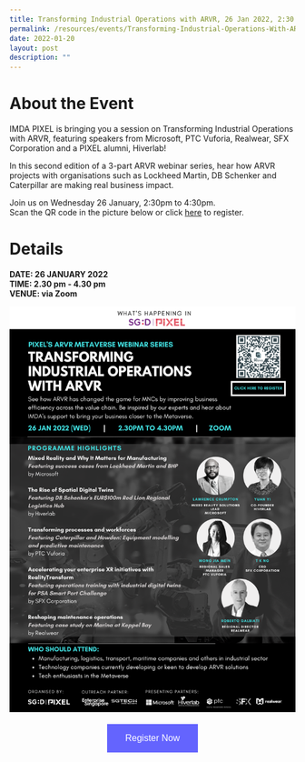 ```yaml
---
title: Transforming Industrial Operations with ARVR, 26 Jan 2022, 2:30 pm
permalink: /resources/events/Transforming-Industrial-Operations-With-ARVR
date: 2022-01-20
layout: post
description: ""
---
```

# About the Event

IMDA PIXEL is bringing you a session on Transforming Industrial Operations with ARVR, featuring speakers from Microsoft, PTC Vuforia, Realwear, SFX Corporation and a PIXEL alumni, Hiverlab! 

In this second edition of a 3-part ARVR webinar series, hear how ARVR projects with organisations such as Lockheed Martin, DB Schenker and Caterpillar are making real business impact.

Join us on Wednesday 26 January, 2:30pm to 4:30pm. <br> Scan the QR code in the picture below or click [here](https://imda-pixel.sg/event/302) to register. 

# Details
**DATE: 26 JANUARY 2022 <br> 
TIME: 2.30 pm - 4.30 pm <br> 
VENUE: via Zoom**

![Alt text for image on Isomer site](/images/events/Transforming%20Industrial%20Operations%20with%20ARVR.png)


<style>
#register {
  background-color: #0000ff;
  border: none;
  color: white;
  padding: 16px 32px;
  text-align: center;
  font-size: 16px;
  margin: 4px 2px;
  opacity: 0.6;
  transition: 0.3s;
  display: inline-block;
  text-decoration: none;
  cursor: pointer;
}
</style>

<center><a href="https://imda-pixel.sg/302/participation_form" target="_blank"><button id="register" class="btn">Register Now</button></a></center>